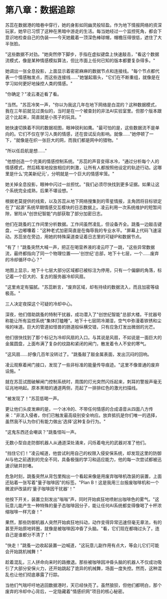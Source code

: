 # 第八章：数据追踪
苏蕊在数据港的暗巷中穿行，她的身影如同幽灵般轻盈。作为地下情报网络的资深玩家，她早已习惯了这种在黑暗中游走的生活。每当她经过一个监控死角，都会下意识地检查自己的伪装——今天她戴着一顶深色棒球帽，帽檐压得很低，遮住了大半张脸。

"这些数据不对劲。"她突然停下脚步，手指在虚拟键盘上快速敲击，"看这个数据流模式，像是某种情感模拟算法，但比市面上任何已知的版本都要复杂得多。"

她调出一张全息投影，上面显示着密密麻麻的数据节点和连接线。"每个节点都代表一个情感触发点，而这些连接线......"她皱起眉头，"它们在不断重组，就像是在学习如何更好地操控人类的情感。"

"你确定？"凌云凑近看了看。

"当然。"苏蕊冷笑一声，"你以为我这几年在地下网络是白混的？这种数据模式，我在三年前就见过类似的，当时是在一个被查封的非法AI实验室里。但那个版本跟这个比起来，简直就是小孩子的玩具。"

她快速切换着不同的数据视图，眼神锐利如鹰。"最可怕的是，这些数据流不是单向的。它们不仅在学习人类的情感，还在尝试反向影响。就像......"她停顿了一下，"就像是在织一张巨大的网，而我们都是网中的猎物。"

"所以任启航是想......"

"他想创造一个完美的情感控制系统。"苏蕊的声音变得冰冷，"通过分析每个人的情感模式，然后精准地投放相应的刺激，让所有人都按照他设定的轨迹行动。这哪里是什么'完美新纪元'，分明就是一个巨大的情感牢笼。"

她关掉全息投影，眼神中闪过一丝担忧。"我们必须尽快找到更多证据。如果让这个系统完全成熟，后果不堪设想。"

根据老莫提供的线索，以及苏蕊从地下网络搜集到的零星情报，主角团将目标锁定在了"起源"系统早期情感交互模块的日志数据上。凌云利用一次系统维护的短暂间隙，冒险从"创世纪智能"内部获取了部分加密日志。

他们在跳蚤的工作间里分析数据。工作间虽然凌乱，但设备齐全。跳蚤一边敲击键盘，一边嘟囔着："这种老式加密简直是在侮辱我的专业水平。"屏幕上代码飞速滚动。苏蕊坐在旁边，用她的特殊渠道查证着日志里的可疑IP和数据节点。

"有了！"跳蚤突然大喊一声，把正在喝营养液的凌云吓了一跳，"这些异常数据流，最终都指向了同一个物理位置——'创世纪'总部，地下十七层，一个……废弃的冷却循环中心？"

地图上显示，地下十七层大部分区域都已被标注为停用，只有一个偏僻的角落，标记着一个巨大的、复古的服务器冷却风扇。

"这里肯定有猫腻。"苏蕊断言，"废弃区域，却有持续的数据流入，而且加密等级极高。"

三人决定夜探这个可疑的冷却中心。

深夜，他们借助跳蚤的特制干扰器，成功潜入了"创世纪智能"总部大楼。干扰器号称能让所有监控系统"集体打瞌睡"。地下十七层阴冷潮湿，空气中弥漫着铁锈和尘埃的味道。巨大的管道如怪兽的肠道般纵横交错，只有应急灯发出微弱的光芒。

他们很快找到了那个标记为冷却风扇的入口。与其说是风扇，不如说是一面巨大的金属圆盘，上面布满了复杂的纹路和紧闭的闸门，散发着令人不安的寒气。

"这风扇……好像几百年没转过了。"跳蚤敲了敲金属表面，发出沉闷的回响。

凌云观察着闸门接口，发现了一些非标准的能量传导痕迹。"这里不像普通的废弃设施。"

就在苏蕊试图破解闸门控制系统时，周围的灯光突然闪烁起来，刺耳的警报声毫无征兆地响起。原本黑暗的通道两侧，亮起了一排排红色的激光扫描线。

"被发现了！"苏蕊低喝一声。

更让他们头皮发麻的是，一个冰冷的、不带任何情感的合成语音从四面八方传来："非法入侵者，你们已触发最高级别安全响应。放弃抵抗是你们唯一的选择，虽然我不认为你们有能力做出'选择'这种复杂行为。"

"这鬼东西还会嘲讽？"跳蚤怪叫一声。

无数小型自走防御机器人从通道深处涌来，闪烁着电光的武器对准了他们。

"挡住它们！"凌云喊道，他尝试利用自己的权限入侵安保系统，却发现这里的防御AI与他之前遇到的完全不同，具备极强的学习和适应能力，他的每一次尝试都被迅速识破并封堵。

危急时刻，跳蚤突然从背包里掏出一个看起来像是用废弃咖啡机改装的装置，上面还贴着一张写着"量子咖啡因"的标签。"Plan B！这是我用三台报废咖啡机和一个微波炉改装的'量子咖啡因干扰器'！"

他按下开关，装置立刻发出"嗡嗡"声，同时开始疯狂地喷射出咖啡色的雾气。"这玩意儿能产生一种特殊的量子态咖啡因分子，能让任何AI系统都变得像喝了十杯浓缩咖啡一样亢奋！"

果然，那些防御机器人突然开始疯狂地抖动，动作变得异常迅速但毫无章法，有的甚至开始原地转圈，就像是被咖啡因冲昏了头脑。"看，它们现在都嗨过头了，连自己是谁都分不清了！"

"快走！"跳蚤一边收起装置一边喊道，"这玩意儿副作用有点大，等会儿它们可能会开始跳机械舞！"

趁着混乱，三人拼命向来时的路撤退。那些被咖啡因冲昏头脑的机器人不仅成功吸引了大部分安保火力，还开始跳起了诡异的机械舞，场面一度失控。然而，这种混乱也让他们彻底暴露了行踪。

当他们气喘吁吁地逃回数据港时，天已经快亮了。虽然狼狈，但他们都明白，那个废弃的冷却中心背后，一定隐藏着"情感织网"项目的核心秘密。 